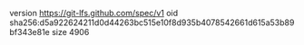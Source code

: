 version https://git-lfs.github.com/spec/v1
oid sha256:d5a922624211d0d44263bc515e10f8d935b4078542661d615a53b89bf343e81e
size 4906
